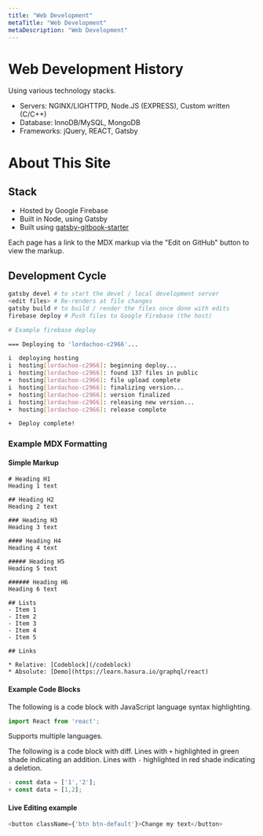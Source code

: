 ```yaml
---
title: "Web Development"
metaTitle: "Web Development"
metaDescription: "Web Development"
---
```


# Web Development History

Using various technology stacks. 

- Servers: NGINX/LIGHTTPD, Node.JS (EXPRESS), Custom written (C/C++)
- Database: InnoDB/MySQL, MongoDB
- Frameworks: jQuery, REACT, Gatsby

# About This Site

## Stack

- Hosted by Google Firebase
- Built in Node, using Gatsby
- Built using [gatsby-gitbook-starter](https://www.gatsbyjs.com/starters/hasura/gatsby-gitbook-starter)

Each page has a link to the MDX markup via the "Edit on GitHub" button to view the markup. 

## Development Cycle

```bash
gatsby devel # to start the devel / local development server
<edit files> # Re-renders at file changes
gatsby build # to build / render the files once done with edits
firebase deploy # Push files to Google Firebase (the host)

# Example firebase deploy

=== Deploying to 'lordachoo-c2966'...

i  deploying hosting
i  hosting[lordachoo-c2966]: beginning deploy...
i  hosting[lordachoo-c2966]: found 137 files in public
+  hosting[lordachoo-c2966]: file upload complete
i  hosting[lordachoo-c2966]: finalizing version...
+  hosting[lordachoo-c2966]: version finalized
i  hosting[lordachoo-c2966]: releasing new version...
+  hosting[lordachoo-c2966]: release complete

+  Deploy complete!

```

### Example MDX Formatting

#### Simple Markup

```mdx
# Heading H1
Heading 1 text

## Heading H2
Heading 2 text

### Heading H3
Heading 3 text

#### Heading H4
Heading 4 text

##### Heading H5
Heading 5 text

###### Heading H6
Heading 6 text

## Lists
- Item 1
- Item 2
- Item 3
- Item 4
- Item 5

## Links

* Relative: [Codeblock](/codeblock)
* Absolute: [Demo](https://learn.hasura.io/graphql/react)
```

#### Example Code Blocks

The following is a code block with JavaScript language syntax highlighting.

```javascript
import React from 'react';
```

Supports multiple languages.

The following is a code block with diff. Lines with `+` highlighted in green shade indicating an addition. Lines with `-` highlighted in red shade indicating a deletion.

```javascript
- const data = ['1','2'];
+ const data = [1,2];
```

#### Live Editing example

```javascript react-live=true
<button className={'btn btn-default'}>Change my text</button>
```